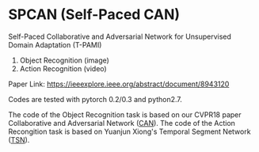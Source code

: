 # SPCAN (Self-Paced CAN)

Self-Paced Collaborative and Adversarial Network for Unsupervised Domain Adaptation (T-PAMI)
1. Object Recognition (image)
2. Action Recognition (video)

Paper Link: https://ieeexplore.ieee.org/abstract/document/8943120

Codes are tested with pytorch 0.2/0.3 and python2.7.

The code of the Object Recognition task is based on our CVPR18 paper Collaborative and Adversarial Network ([CAN](https://github.com/zhangweichen2006/iCAN)).
The code of the Action Recongition task is based on Yuanjun Xiong's Temporal Segment Network ([TSN](https://github.com/yjxiong/tsn-pytorch)).
